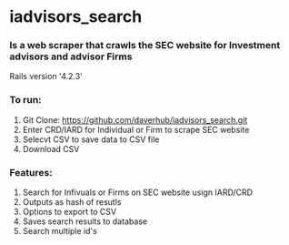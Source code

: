# iadvisors_search

### Is a web scraper that crawls the SEC website for Investment advisors and advisor Firms 

Rails version '4.2.3'


### To run:

1. Git Clone: https://github.com/daverhub/iadvisors_search.git
2. Enter CRD/IARD for Individual or Firm to scrape SEC website
3. Selecvt CSV to save data to CSV file
4. Download CSV

### Features:

1. Search for Infivuals or Firms on SEC website usign IARD/CRD
2. Outputs as hash of resutls
3. Options to export to CSV
4. Saves search results to database
5. Search multiple id's



